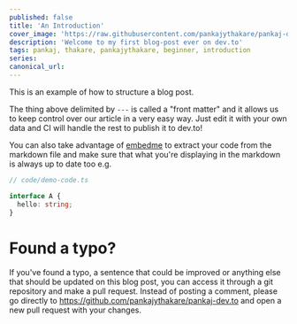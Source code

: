 ```yaml
---
published: false
title: 'An Introduction'
cover_image: 'https://raw.githubusercontent.com/pankajythakare/pankaj-dev.to/master/blog-posts/posts/assets/introduction.png'
description: 'Welcome to my first blog-post ever on dev.to'
tags: pankaj, thakare, pankajythakare, beginner, introduction
series:
canonical_url:
---
```


This is an example of how to structure a blog post.

The thing above delimited by `---` is called a "front matter" and it allows us to keep control over our article in a very easy way. Just edit it with your own data and CI will handle the rest to publish it to dev.to!

You can also take advantage of [embedme](https://github.com/zakhenry/embedme) to extract your code from the markdown file and make sure that what you're displaying in the markdown is always up to date too e.g.

```ts
// code/demo-code.ts

interface A {
  hello: string;
}
```

# Found a typo?

If you've found a typo, a sentence that could be improved or anything else that should be updated on this blog post, you can access it through a git repository and make a pull request. Instead of posting a comment, please go directly to https://github.com/pankajythakare/pankaj-dev.to and open a new pull request with your changes.
